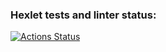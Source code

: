 ### Hexlet tests and linter status:
[![Actions Status](https://github.com/crumblefive/frontend-project-44/actions/workflows/hexlet-check.yml/badge.svg)](https://github.com/crumblefive/frontend-project-44/actions)